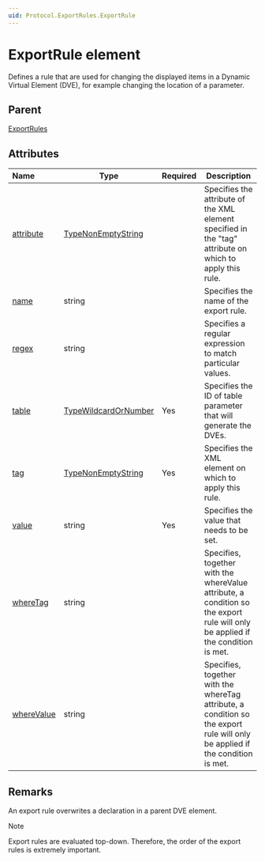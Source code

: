 ```yaml
---
uid: Protocol.ExportRules.ExportRule
---
```


# ExportRule element

Defines a rule that are used for changing the displayed items in a Dynamic Virtual Element (DVE), for example changing the location of a parameter.

## Parent

[ExportRules](xref:Protocol.ExportRules)

## Attributes

|Name&nbsp;&nbsp;&nbsp;&nbsp;&nbsp;&nbsp;&nbsp;&nbsp;&nbsp;&nbsp;|Type|Required|Description|
|--- |--- |--- |--- |
|[attribute](xref:Protocol.ExportRules.ExportRule-attribute)|[TypeNonEmptyString](xref:Protocol-TypeNonEmptyString)||Specifies the attribute of the XML element specified in the "tag" attribute on which to apply this rule.|
|[name](xref:Protocol.ExportRules.ExportRule-name)|string||Specifies the name of the export rule.|
|[regex](xref:Protocol.ExportRules.ExportRule-regex)|string||Specifies a regular expression to match particular values.|
|[table](xref:Protocol.ExportRules.ExportRule-table)|[TypeWildcardOrNumber](xref:Protocol-TypeWildcardOrNumber)|Yes|Specifies the ID of table parameter that will generate the DVEs.|
|[tag](xref:Protocol.ExportRules.ExportRule-tag)|[TypeNonEmptyString](xref:Protocol-TypeNonEmptyString)|Yes|Specifies the XML element on which to apply this rule.|
|[value](xref:Protocol.ExportRules.ExportRule-value)|string|Yes|Specifies the value that needs to be set.|
|[whereTag](xref:Protocol.ExportRules.ExportRule-whereTag)|string||Specifies, together with the whereValue attribute, a condition so the export rule will only be applied if the condition is met.|
|[whereValue](xref:Protocol.ExportRules.ExportRule-whereValue)|string||Specifies, together with the whereTag attribute, a condition so the export rule will only be applied if the condition is met.|

## Remarks

An export rule overwrites a declaration in a parent DVE element.

> [!NOTE]
> Export rules are evaluated top-down. Therefore, the order of the export rules is extremely important.
